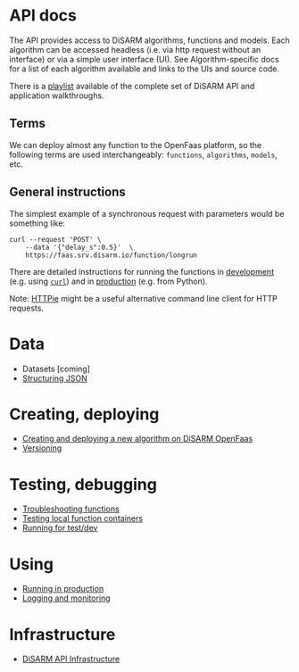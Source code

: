 # API docs

The API provides access to DiSARM algorithms, functions and models. Each algorithm can be accessed headless (i.e. via http request without an interface) or via a simple user interface (UI). See Algorithm-specific docs for a list of each algorithm available and links to the UIs and source code.

There is a [playlist](https://www.youtube.com/playlist?list=PLjdoHmpUzEOfHg_WCs9UBFJYdvs1DWKHQ) available of the complete set of DiSARM API and application walkthroughs.

## Terms
We can deploy almost any function to the OpenFaas platform, so the following terms are used interchangeably: `functions`, `algorithms`, `models`, etc.

## General instructions

The simplest example of a synchronous request with parameters would be something like:

```text
curl --request 'POST' \
    --data '{"delay_s":0.5}'  \
    https://faas.srv.disarm.io/function/longrun
```

There are detailed instructions for running the functions in [development](/api-docs/Running-deployed-functions-for-development-and-testing.md) \(e.g. using [`curl`](https://curl.haxx.se)) and in [production](/api-docs/Running-deployed-functions-in-production.md) \(e.g. from Python\).

Note: [HTTPie](https://httpie.org) might be a useful alternative command line client for HTTP requests.

# Data
- Datasets [coming]
- [Structuring JSON](/api-docs/Structuring-JSON.md)

# Creating, deploying
- [Creating and deploying a new algorithm on DiSARM OpenFaas](/api-docs/Creating-and-deploying-a-new-algorithm-on-DiSARM-OpenFaas.md)
- [Versioning](/api-docs/Versioning-algos.md)

# Testing, debugging
- [Troubleshooting functions](/api-docs/Troubleshooting-functions.md)
- [Testing local function containers](/api-docs/Testing-a-function-locally.md)
- [Running for test/dev](/api-docs/Running-deployed-functions-for-development-and-testing.md)

# Using
- [Running in production](/api-docs/Running-deployed-functions-in-production.md)
- [Logging and monitoring](/api-docs/Logging,-monitoring.md)


# Infrastructure
- [DiSARM API Infrastructure](/api-docs/DiSARM-API-Infrastructure.md)